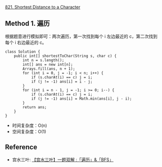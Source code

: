 [821. Shortest Distance to a Character](https://leetcode.com/problems/shortest-distance-to-a-character/description/)


## Method 1. 遍历
根据题意进行模拟即可：两次遍历，第一次找到每个 i 左边最近的 c，第二次找到每个 i 右边最近的 c。
```
class Solution {
    public int[] shortestToChar(String s, char c) {
        int n = s.length();
        int[] ans = new int[n];
        Arrays.fill(ans, n + 1);
        for (int i = 0, j = -1; i < n; i++) {
            if (s.charAt(i) == c) j = i;
            if (j != -1) ans[i] = i - j;
        }
        for (int i = n - 1, j = -1; i >= 0; i--) {
            if (s.charAt(i) == c) j = i;
            if (j != -1) ans[i] = Math.min(ans[i], j - i);
        }
        return ans;
    }
}
```
* 时间复杂度：O(n)
* 空间复杂度：O(1)


## Reference
* 宫水三叶: [【宫水三叶】一题双解 :「遍历」&「BFS」](https://leetcode.cn/problems/shortest-distance-to-a-character/solutions/1432330/by-ac_oier-5bjs/)
